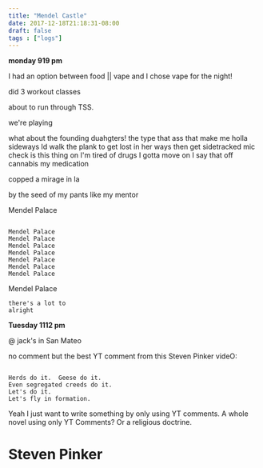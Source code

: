 ```yaml
---
title: "Mendel Castle"
date: 2017-12-18T21:18:31-08:00
draft: false
tags : ["logs"]
---
```



**monday 919 pm**

I had an option between food || vape
and I chose vape for the night!

did 3 workout classes

about to run through TSS.

we're playing



what about the founding duahgters!
the type that ass that make me holla
sideways Id walk the plank to get lost in her ways
then get sidetracked mic check is this thing on
I'm tired of drugs
I gotta move on
I say that off cannabis
my medication


copped a mirage in la

by the seed of my pants like my mentor


Mendel Palace

```

Mendel Palace
Mendel Palace
Mendel Palace
Mendel Palace
Mendel Palace
Mendel Palace
Mendel Palace

```
Mendel Palace


```
there's a lot to
alright
```



**Tuesday 1112 pm**

@ jack's in San Mateo

no comment but the best YT comment from this Steven Pinker videO:

```

Herds do it.  Geese do it.
Even segregated creeds do it.
Let's do it.  
Let's fly in formation.﻿

```


Yeah I just want to write something by only using YT comments. A whole novel using only YT Comments?
Or a religious doctrine.



# Steven Pinker
